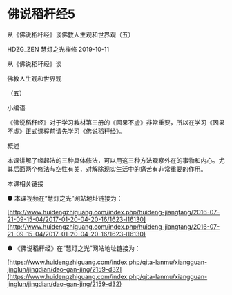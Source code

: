 # 佛说稻杆经5

从《佛说稻秆经》谈佛教人生观和世界观（五）

HDZG\_ZEN 慧灯之光禅修 2019-10-11

从《佛说稻秆经》谈

佛教人生观和世界观

（五）

小编语

《佛说稻秆经》对于学习教材第三册的《因果不虚》非常重要，所以在学习《因果不虚》正式课程前请先学习《佛说稻秆经》。

概述

本课讲解了缘起法的三种具体修法，可以用这三种方法观察外在的事物和内心。尤其后面两个修法与空性有关，对解除现实生活中的痛苦有非常重要的作用。

本课相关链接

● 本课视频在“慧灯之光”网站地址链接为：

[http://www.huidengzhiguang.com/index.php/huideng-jiangtang/2016-07-21-09-15-04/2017-01-20-04-20-16/1623-l16130](http://www.huidengzhiguang.com/index.php/huideng-jiangtang/2016-07-21-09-15-04/2017-01-20-04-20-16/1623-l16130)

● 《佛说稻秆经》在“慧灯之光”网站地址链接为：

[https://www.huidengzhiguang.com/index.php/qita-lanmu/xiangguan-jinglun/jingdian/dao-gan-jing/2159-d32](https://www.huidengzhiguang.com/index.php/qita-lanmu/xiangguan-jinglun/jingdian/dao-gan-jing/2159-d32)

